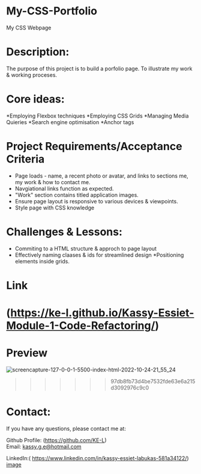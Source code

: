 # My-CSS-Portfolio
My CSS Webpage 

# Description:
The purpose of this project is to build a porfolio page. To illustrate my work & working proceses. 

# Core ideas: 
*Employing Flexbox techniques 
*Employing CSS Grids 
*Managing Media Quieries
*Search engine optimisation
*Anchor tags 


# Project Requirements/Acceptance Criteria 
* Page loads - name, a recent photo or avatar, and links to sections me, my work & how to contact me. 
* Navgiational links function as expected. 
* "Work" section contains titled application images.
* Ensure page layout is responsive to various devices & viewpoints. 
* Style page with CSS knowledge 


# Challenges & Lessons:
* Commiting to a HTML structure & approch to page layout 
* Effectively naming claases & ids for streamlined design
*Positioning elements inside grids.

# Link 
(https://ke-l.github.io/Kassy-Essiet-Module-1-Code-Refactoring/)
=======
# Preview
![screencapture-127-0-0-1-5500-index-html-2022-10-24-21_55_24](https://user-images.githubusercontent.com/115717787/197627685-e97c980a-b011-4d97-b693-1871f2863113.png)
>>>>>>> 97db8fb73d4be7532fde63e6a215d3092976c9c0

# Contact:
If you have any questions, please contact me at: 

  Github Profile: (https://github.com/KE-L)  
  Email: kassy.g.e@hotmail.com
  
  LinkedIn:( https://www.linkedin.com/in/kassy-essiet-labukas-581a34122/)
[image](https://user-images.githubusercontent.com/115717787/197624356-f4e3f1f8-366b-472c-ad09-0065dc9517d1.png)
